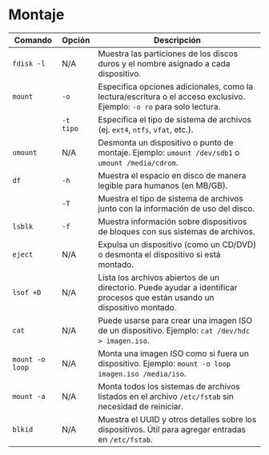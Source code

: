 # Montaje

| Comando                | Opción                          | Descripción |
|------------------------|---------------------------------|-------------|
| `fdisk -l`             | N/A                             | Muestra las particiones de los discos duros y el nombre asignado a cada dispositivo. |
| `mount`                | `-o`                            | Especifica opciones adicionales, como la lectura/escritura o el acceso exclusivo. Ejemplo: `-o ro` para solo lectura. |
|                        | `-t tipo`                       | Especifica el tipo de sistema de archivos (ej. `ext4`, `ntfs`, `vfat`, etc.). |
| `umount`               | N/A                             | Desmonta un dispositivo o punto de montaje. Ejemplo: `umount /dev/sdb1` o `umount /media/cdrom`. |
| `df`                   | `-h`                            | Muestra el espacio en disco de manera legible para humanos (en MB/GB). |
|                        | `-T`                            | Muestra el tipo de sistema de archivos junto con la información de uso del disco. |
| `lsblk`                | `-f`                            | Muestra información sobre dispositivos de bloques con sus sistemas de archivos. |
| `eject`                | N/A                             | Expulsa un dispositivo (como un CD/DVD) o desmonta el dispositivo si está montado. |
| `lsof +D`              | N/A                             | Lista los archivos abiertos de un directorio. Puede ayudar a identificar procesos que están usando un dispositivo montado. |
| `cat`                  | N/A                             | Puede usarse para crear una imagen ISO de un dispositivo. Ejemplo: `cat /dev/hdc > imagen.iso`. |
| `mount -o loop`        | N/A                             | Monta una imagen ISO como si fuera un dispositivo. Ejemplo: `mount -o loop imagen.iso /media/iso`. |
| `mount -a`             | N/A                             | Monta todos los sistemas de archivos listados en el archivo `/etc/fstab` sin necesidad de reiniciar. |
| `blkid`                | N/A                             | Muestra el UUID y otros detalles sobre los dispositivos. Útil para agregar entradas en `/etc/fstab`. |
